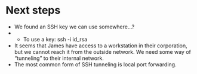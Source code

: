 # Next steps

* We found an SSH key we can use somewhere…?
* * To use a key: ssh -i id\_rsa
* It seems that James have access to a workstation in their corporation, but we cannot reach it from the outside network. We need some way of “tunneling” to their internal network.
* The most common form of SSH tunneling is local port forwarding.

